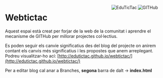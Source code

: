 <a href="https://github.com/Edutictac/webtictac" target="_blank"><img src="https://img.shields.io/badge/GITHub-built-lightgrey.svg" alt="GITHub" align="right"></a>
<a href="https://github.com/Edutictac/webtictac" target="_blank"><img src="https://img.shields.io/badge/EduTicTac-comunity-blue.svg" alt="EduTicTac" align="right"></a>
# Webtictac

Aquest espai està creat per forjar de la web de la comunitat i aprendre el mecanisme de GITHub per millorar projectes col·lectius.

Es poden seguir els canvie significatius des del blog del projecte on anirem contant els canvis més significatius i les propostes que anem arreplegant. Podreu visualitzar-ho ací: [http://edutictac.github.io/webtictac/](http://edutictac.github.io/webtictac/)

Per a editar blog cal anar a Branches, **segona** barra de dalt → **index.html**
